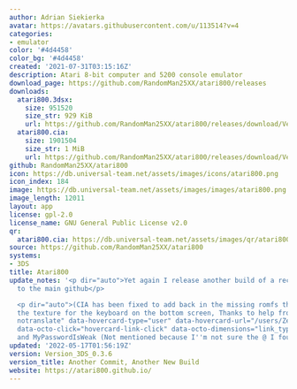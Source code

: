 ```yaml
---
author: Adrian Siekierka
avatar: https://avatars.githubusercontent.com/u/113514?v=4
categories:
- emulator
color: '#4d4458'
color_bg: '#4d4458'
created: '2021-07-31T03:15:16Z'
description: Atari 8-bit computer and 5200 console emulator
download_page: https://github.com/RandomMan25XX/atari800/releases
downloads:
  atari800.3dsx:
    size: 951520
    size_str: 929 KiB
    url: https://github.com/RandomMan25XX/atari800/releases/download/Version_3DS_0.3.6/atari800.3dsx
  atari800.cia:
    size: 1901504
    size_str: 1 MiB
    url: https://github.com/RandomMan25XX/atari800/releases/download/Version_3DS_0.3.6/atari800.cia
github: RandomMan25XX/atari800
icon: https://db.universal-team.net/assets/images/icons/atari800.png
icon_index: 184
image: https://db.universal-team.net/assets/images/images/atari800.png
image_length: 12011
layout: app
license: gpl-2.0
license_name: GNU General Public License v2.0
qr:
  atari800.cia: https://db.universal-team.net/assets/images/qr/atari800-cia.png
source: https://github.com/RandomMan25XX/atari800
systems:
- 3DS
title: Atari800
update_notes: '<p dir="auto">Yet again I release another build of a recent commit
  to the main github</p>

  <p dir="auto">(CIA has been fixed to add back in the missing romfs that contains
  the texture for the keyboard on the bottom screen, Thanks to help from <a class="user-mention
  notranslate" data-hovercard-type="user" data-hovercard-url="/users/ZeroSkill1/hovercard"
  data-octo-click="hovercard-link-click" data-octo-dimensions="link_type:self" href="https://github.com/ZeroSkill1">@ZeroSkill1</a>
  and MyPasswordIsWeak (Not mentioned because I''m not sure the @ I found is him))</p>'
updated: '2022-05-17T01:56:19Z'
version: Version_3DS_0.3.6
version_title: Another Commit, Another New Build
website: https://atari800.github.io/
---
```

